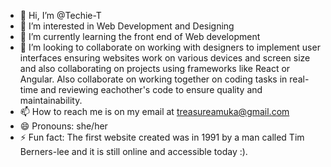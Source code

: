 - 👋 Hi, I’m @Techie-T
- 👀 I’m interested in Web Development and Designing 
- 🌱 I’m currently learning the front end of Web development 
- 💞️ I’m looking to collaborate on working with designers to implement user interfaces ensuring websites work on various devices and screen size and also collaborating on projects using frameworks like React or Angular. Also collaborate on working together on coding tasks in real-time and reviewing eachother's code to ensure quality and maintainability.  
- 📫 How to reach me is on my email at treasureamuka@gmail.com
- 😄 Pronouns: she/her
- ⚡ Fun fact: The first website created was in 1991 by a man called Tim Berners-lee and it is still online and accessible today :).

<!---
Techie-T/Techie-T is a ✨ special ✨ repository because its `README.md` (this file) appears on your GitHub profile.
You can click the Preview link to take a look at your changes.
--->

